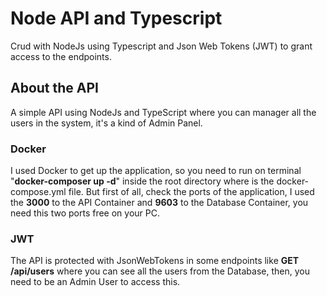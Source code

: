 # Node API and Typescript

Crud with NodeJs using Typescript and Json Web Tokens (JWT) to grant access to the endpoints.

## About the API

A simple API using NodeJs and TypeScript where you can manager all the users in the system, it's a kind of Admin Panel.

### Docker

I used Docker to get up the application, so you need to run on terminal "<strong>docker-composer up -d</strong>" inside the root directory where is the docker-compose.yml file. But first of all, check the ports of the application, I used the <strong>3000</strong> to the API Container and <strong>9603</strong> to the Database Container, you need this two ports free on your PC.

### JWT

The API is protected with JsonWebTokens in some endpoints like <strong>GET /api/users</strong> where you can see all the users from the Database, then, you need to be an Admin User to access this.
